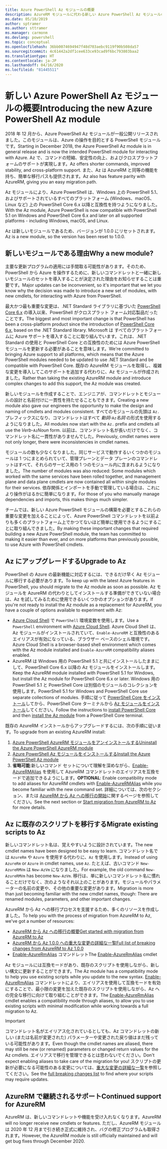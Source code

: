 ```yaml
---
title: Azure PowerShell Az モジュールの概要
description: AzureRM モジュールに代わる新しい Azure PowerShell Az モジュールの概要。
ms.date: 05/10/2019
author: sptramer
ms.author: sttramer
ms.manager: carmonm
ms.devlang: powershell
ms.topic: conceptual
ms.openlocfilehash: 36bb0074694947f48d703aebc9119f90b508da57
ms.sourcegitcommit: 4c61442a2df1cee633ce93cad9f6bc793803baa2
ms.translationtype: HT
ms.contentlocale: ja-JP
ms.lasthandoff: 04/16/2020
ms.locfileid: "81445511"
---
```

# <a name="introducing-the-new-azure-powershell-az-module"></a><span data-ttu-id="44671-103">新しい Azure PowerShell Az モジュールの概要</span><span class="sxs-lookup"><span data-stu-id="44671-103">Introducing the new Azure PowerShell Az module</span></span>

<span data-ttu-id="44671-104">2018 年 12 月から、Azure PowerShell Az モジュールが一般公開リリースされました。このモジュールは、Azure の操作を目的とする PowerShell モジュールです。</span><span class="sxs-lookup"><span data-stu-id="44671-104">Starting in December 2018, the Azure PowerShell Az module is in general release and is now the intended PowerShell module for interacting with Azure.</span></span> <span data-ttu-id="44671-105">Az で、コマンドの短縮、安定性の向上、およびクロスプラットフォームのサポートが実現します。</span><span class="sxs-lookup"><span data-stu-id="44671-105">Az offers shorter commands, improved stability, and cross-platform support.</span></span> <span data-ttu-id="44671-106">また、Az は AzureRM と同等の機能を持ち、簡単な移行パスも提供されます。</span><span class="sxs-lookup"><span data-stu-id="44671-106">Az also has feature parity with AzureRM, giving you an easy migration path.</span></span>

<span data-ttu-id="44671-107">Az モジュールにより、Azure PowerShell は、Windows 上の PowerShell 5.1、およびサポートされているすべてのプラットフォーム (Windows、macOS、Linux など) 上の PowerShell Core 6.x 以降と互換性を持つようになりました。</span><span class="sxs-lookup"><span data-stu-id="44671-107">With the Az module, Azure PowerShell is now compatible with PowerShell 5.1 on Windows and PowerShell Core 6.x and later on all supported platforms - including Windows, macOS, and Linux.</span></span>

<span data-ttu-id="44671-108">Az は新しいモジュールであるため、バージョンが 1.0.0 にリセットされます。</span><span class="sxs-lookup"><span data-stu-id="44671-108">Az is a new module, so the version has been reset to 1.0.0.</span></span>

## <a name="why-a-new-module"></a><span data-ttu-id="44671-109">新しいモジュールである理由</span><span class="sxs-lookup"><span data-stu-id="44671-109">Why a new module?</span></span>

<span data-ttu-id="44671-110">主要な更新プログラムの適用には手間取る可能性があります。そのため、PowerShell から Azure を操作するために、新しいコマンドレットと一緒に新しいモジュールのセットを導入することが決定された理由をお知らせすることは重要です。</span><span class="sxs-lookup"><span data-stu-id="44671-110">Major updates can be inconvenient, so it's important that we let you know why the decision was made to introduce a new set of modules, with new cmdlets, for interacting with Azure from PowerShell.</span></span>

<span data-ttu-id="44671-111">最大かつ最も重要な変更は、.NET Standard ライブラリに基づいた [PowerShell Core 6.x](/powershell/scripting/overview) の導入以来、PowerShell がクロスプラット フォーム対応製品だったことです。</span><span class="sxs-lookup"><span data-stu-id="44671-111">The biggest and most important change is that PowerShell has been a cross-platform product since the introduction of [PowerShell Core 6.x](/powershell/scripting/overview), based on the .NET Standard library.</span></span>
<span data-ttu-id="44671-112">Microsoft は すべてのプラットフォームに Azure サポートを導入することに取り組んでいます。これは、.NET Standard の使用と PowerShell Core との互換性のためには Azure PowerShell モジュールを更新する必要があることを意味します。</span><span class="sxs-lookup"><span data-stu-id="44671-112">We're committed to bringing Azure support to all platforms, which means that the Azure PowerShell modules needed to be updated to use .NET Standard and be compatible with PowerShell Core.</span></span> <span data-ttu-id="44671-113">既存の AzureRM モジュールを取得し、複雑な変更を導入してこのサポートを追加する代わりに、Az モジュールが作成されました。</span><span class="sxs-lookup"><span data-stu-id="44671-113">Rather than taking the existing AzureRM module and introduce complex changes to add this support, the Az module was created.</span></span>

<span data-ttu-id="44671-114">新しいモジュールを作成することで、エンジニアが、コマンドレットとモジュールの設計と名前付けに一貫性を持たせることもできます。</span><span class="sxs-lookup"><span data-stu-id="44671-114">Creating a new module also gave our engineers the opportunity to make the design and naming of cmdlets and modules consistent.</span></span> <span data-ttu-id="44671-115">すべてのモジュールの先頭は `Az.` プレフィックスになり、コマンドレットはすべて _動詞_-`Az`_名詞_ の形式を使用するようになりました。</span><span class="sxs-lookup"><span data-stu-id="44671-115">All modules now start with the `Az.` prefix and cmdlets all use the _Verb_-`Az`_Noun_ form.</span></span> <span data-ttu-id="44671-116">以前は、コマンドレット名が長いだけでなく、コマンドレット名に一貫性がありませんでした。</span><span class="sxs-lookup"><span data-stu-id="44671-116">Previously, cmdlet names were not only longer, there were inconsistencies in cmdlet names.</span></span>

<span data-ttu-id="44671-117">モジュールの数も少なくなりました。同じサービスで動作するいくつかのモジュールは 1 つにまとめられていて、管理プレーンとデータ プレーンのコマンドレットはすべて、それらのサービス用の 1 つのモジュール内に含まれるようになりました。</span><span class="sxs-lookup"><span data-stu-id="44671-117">The number of modules was also reduced: Some modules which worked with the same services have been rolled together, and management plane and data plane cmdlets are now contained all within single modules for their services.</span></span> <span data-ttu-id="44671-118">依存関係とインポートを手動で管理している場合は、これにより操作がはるかに簡単になります。</span><span class="sxs-lookup"><span data-stu-id="44671-118">For those of you who manually manage dependencies and imports, this makes things much simpler.</span></span>

<span data-ttu-id="44671-119">チームでは、新しい Azure PowerShell モジュールの構築を必要とするこれらの重要な変更を加えることによって、Azure PowerShell コマンドレットを以前よりも多くのプラットフォーム上でかつてないほど簡単に使用できるようにすることに取り組んできました。</span><span class="sxs-lookup"><span data-stu-id="44671-119">By making these important changes that required building a new Azure PowerShell module, the team has committed to making it easier than ever, and on more platforms than previously possible, to use Azure with PowerShell cmdlets.</span></span>

## <a name="upgrade-to-az"></a><span data-ttu-id="44671-120">Az にアップグレードする</span><span class="sxs-lookup"><span data-stu-id="44671-120">Upgrade to Az</span></span>

<span data-ttu-id="44671-121">PowerShell の Azure の最新機能に対応するには、できるだけ早く Az モジュールに移行する必要があります。</span><span class="sxs-lookup"><span data-stu-id="44671-121">To keep up with the latest Azure features in PowerShell, you should migrate to the Az module as soon as possible.</span></span> <span data-ttu-id="44671-122">Az モジュールを AzureRM の代わりとしてインストールする準備ができていない場合は、Az を試してみるために使用できるいくつかのオプションがあります。</span><span class="sxs-lookup"><span data-stu-id="44671-122">If you're not ready to install the Az module as a replacement for AzureRM, you have a couple of options available to experiment with Az:</span></span>

* <span data-ttu-id="44671-123">[Azure Cloud Shell](https://docs.microsoft.com/azure/cloud-shell/overview) で `PowerShell` 環境変数を使用します。</span><span class="sxs-lookup"><span data-stu-id="44671-123">Use a `PowerShell` environment with [Azure Cloud Shell](https://docs.microsoft.com/azure/cloud-shell/overview).</span></span>
  <span data-ttu-id="44671-124">Azure Cloud Shell は、Az モジュールがインストールされていて、`Enable-AzureRM` と互換性のあるエイリアスが有効になっている、ブラウザー ベースのシェル環境です。</span><span class="sxs-lookup"><span data-stu-id="44671-124">Azure Cloud Shell is a browser-based shell environment which comes with the Az module installed and `Enable-AzureRM` compatibility aliases enabled.</span></span>
* <span data-ttu-id="44671-125">AzureRM は Windows 用の PowerShell 5.1 と共にインストールしたままにして、PowerShell Core 6.x 以降の Az モジュールをインストールします。</span><span class="sxs-lookup"><span data-stu-id="44671-125">Keep the AzureRM module installed with PowerShell 5.1 for Windows, but install the Az module for PowerShell Core 6.x or later.</span></span> <span data-ttu-id="44671-126">Windows 用の PowerShell 5.1 と PowerShell Core は別個のモジュールのコレクションを使用します。</span><span class="sxs-lookup"><span data-stu-id="44671-126">PowerShell 5.1 for Windows and PowerShell Core use separate collections of modules.</span></span> <span data-ttu-id="44671-127">手順に従って [PowerShell Core をインストール](/powershell/scripting/install/installing-powershell-core-on-windows)してから、PowerShell Core ターミナルから [Az モジュールをインストール](install-az-ps.md)してください。</span><span class="sxs-lookup"><span data-stu-id="44671-127">Follow the instructions to [install PowerShell Core](/powershell/scripting/install/installing-powershell-core-on-windows) and then [install the Az module](install-az-ps.md) from a PowerShell Core terminal.</span></span>

<span data-ttu-id="44671-128">既存の AzureRM インストールからアップグレードするには、次の手順に従います。</span><span class="sxs-lookup"><span data-stu-id="44671-128">To upgrade from an existing AzureRM install:</span></span>

1. [<span data-ttu-id="44671-129">Azure PowerShell AzureRM モジュールをアンインストールする</span><span class="sxs-lookup"><span data-stu-id="44671-129">Uninstall the Azure PowerShell AzureRM module</span></span>](/powershell/azure/uninstall-az-ps#uninstall-the-azurerm-module)
2. [<span data-ttu-id="44671-130">Azure PowerShell Az モジュールをインストールする</span><span class="sxs-lookup"><span data-stu-id="44671-130">Install the Azure PowerShell Az module</span></span>](install-az-ps.md)
3. <span data-ttu-id="44671-131">__省略可能__:新しいコマンド セットについて理解を深めながら、[Enable-AzureRMAlias](/powershell/module/az.accounts/enable-azurermalias) を使用して AzureRM コマンドレットのエイリアスを互換モードで追加できるようにします。</span><span class="sxs-lookup"><span data-stu-id="44671-131">__OPTIONAL__: Enable compatibility mode to add aliases for AzureRM cmdlets with [Enable-AzureRMAlias](/powershell/module/az.accounts/enable-azurermalias) while you become familiar with the new command set.</span></span> <span data-ttu-id="44671-132">詳細については、次のセクション、または [AzureRM から Az への移行の開始](migrate-from-azurerm-to-az.md)に関するページを参照してください。</span><span class="sxs-lookup"><span data-stu-id="44671-132">See the next section or [Start migration from AzureRM to Az](migrate-from-azurerm-to-az.md) for more details.</span></span>

## <a name="migrate-existing-scripts-to-az"></a><span data-ttu-id="44671-133">Az に既存のスクリプトを移行する</span><span class="sxs-lookup"><span data-stu-id="44671-133">Migrate existing scripts to Az</span></span>

<span data-ttu-id="44671-134">新しいコマンドレット名は、覚えやすいように設計されています。</span><span class="sxs-lookup"><span data-stu-id="44671-134">The new cmdlet names have been designed to be easy to learn.</span></span> <span data-ttu-id="44671-135">コマンドレット名では `AzureRm` や `Azure` を使用する代わりに、`Az` を使用します。</span><span class="sxs-lookup"><span data-stu-id="44671-135">Instead of using `AzureRm` or `Azure` in cmdlet names, use `Az`.</span></span> <span data-ttu-id="44671-136">たとえば、古いコマンド `New-AzureRMVm` は `New-AzVm` になりました。</span><span class="sxs-lookup"><span data-stu-id="44671-136">For example, the old command `New-AzureRMVm` has become `New-AzVm`.</span></span>
<span data-ttu-id="44671-137">移行は、単に新しいコマンドレット名に慣れることだけでなく、次のようなそれ以上のことがあります。モジュールやパラメーターの名前の変更や、その他の重要な変更があります。</span><span class="sxs-lookup"><span data-stu-id="44671-137">Migration is more than just becoming familiar with the new cmdlet names, though: There are renamed modules, parameters, and other important changes.</span></span>

<span data-ttu-id="44671-138">AzureRM から Az への移行プロセスを支援するため、多くのリソースを作成しました。</span><span class="sxs-lookup"><span data-stu-id="44671-138">To help you with the process of migration from AzureRM to Az, we've got a number of resources:</span></span>

* [<span data-ttu-id="44671-139">AzureRM から Az への移行の概要</span><span class="sxs-lookup"><span data-stu-id="44671-139">Get started with migration from AzureRM to Az</span></span>](migrate-from-azurerm-to-az.md)
* [<span data-ttu-id="44671-140">AzureRM から Az 1.0.0 への重大な変更の詳細な一覧</span><span class="sxs-lookup"><span data-stu-id="44671-140">Full list of breaking changes from AzureRM to Az 1.0.0</span></span>](migrate-az-1.0.0.md)
* <span data-ttu-id="44671-141">[Enable-AzureRmAlias](/powershell/module/az.accounts/enable-azurermalias) コマンドレット</span><span class="sxs-lookup"><span data-stu-id="44671-141">The [Enable-AzureRmAlias](/powershell/module/az.accounts/enable-azurermalias) cmdlet</span></span>

<span data-ttu-id="44671-142">Az モジュールには互換モードがあり、既存のスクリプトを使用しながら、新しい構文に更新することができます。</span><span class="sxs-lookup"><span data-stu-id="44671-142">The Az module has a compatibility mode to help you use existing scripts while you update to the new syntax.</span></span> <span data-ttu-id="44671-143">[Enable-AzureRmAlias](/powershell/module/az.accounts/enable-azurermalias) コマンドレットにより、エイリアスを使用して互換モードを有効にすることで、最小限の変更を加えた既存のスクリプトを使用しながら、Az への完全な移行に向けて取り組むことができます。</span><span class="sxs-lookup"><span data-stu-id="44671-143">The [Enable-AzureRmAlias](/powershell/module/az.accounts/enable-azurermalias) cmdlet enables a compatibility mode through aliases, to allow you to use existing scripts with minimal modification while working towards a full migration to Az.</span></span>

> [!IMPORTANT]
> <span data-ttu-id="44671-144">コマンドレット名がエイリアス化されているとしても、Az コマンドレットの新しい (または名前が変更された) パラメーターや変更された戻り値はまだ残っている可能性があります。</span><span class="sxs-lookup"><span data-stu-id="44671-144">Even though the cmdlet names are aliased, there may still be new (or renamed) parameters or changed return values for the Az cmdlets.</span></span> <span data-ttu-id="44671-145">エイリアスで移行を管理できるとは思わないでください。</span><span class="sxs-lookup"><span data-stu-id="44671-145">Don't expect enabling aliases to take care of the migration for you!</span></span> <span data-ttu-id="44671-146">スクリプトの更新が必要になる可能性のある変更については、[重大な変更の詳細な一覧](migrate-az-1.0.0.md)を参照してください。</span><span class="sxs-lookup"><span data-stu-id="44671-146">See the [full breaking changes list](migrate-az-1.0.0.md) to find where your scripts may require updates.</span></span>

## <a name="continued-support-for-azurerm"></a><span data-ttu-id="44671-147">AzureRM で継続されるサポート</span><span class="sxs-lookup"><span data-stu-id="44671-147">Continued support for AzureRM</span></span>

<span data-ttu-id="44671-148">AzureRM は、新しいコマンドレットや機能を受け入れなくなります。</span><span class="sxs-lookup"><span data-stu-id="44671-148">AzureRM will no longer receive new cmdlets or features.</span></span> <span data-ttu-id="44671-149">ただし、AzureRM モジュールは 2020 年 12 月まで引き続き正式に維持され、バグの修正プログラムも取得されます。</span><span class="sxs-lookup"><span data-stu-id="44671-149">However, the AzureRM module is still officially maintained and will get bug fixes through December 2020.</span></span>
